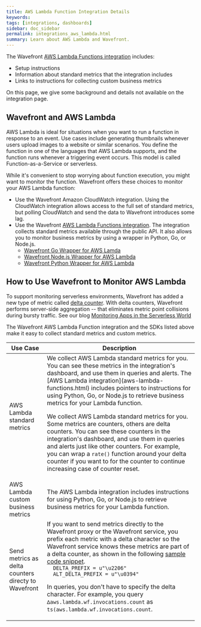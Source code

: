 ```yaml
---
title: AWS Lambda Function Integration Details
keywords:
tags: [integrations, dashboards]
sidebar: doc_sidebar
permalink: integrations_aws_lambda.html
summary: Learn about AWS Lambda and Wavefront.
---
```

The Wavefront [AWS Lambda Functions integration](aws-lambda-functions.html) includes:
* Setup instructions
* Information about standard metrics that the integration includes
* Links to instructions for collecting custom business metrics

On this page, we give some background and details not available on the integration page.

## Wavefront and AWS Lambda

AWS Lambda is ideal for situations when you want to run a function in response to an event. Use cases include generating thumbnails whenever users upload images to a website or similar scenarios. You define the function in one of the languages that AWS Lambda supports, and the function runs whenever a triggering event occurs. This model is called Function-as-a-Service or serverless.

While it's convenient to stop worrying about function execution, you might want to monitor the function. Wavefront offers these choices to monitor your AWS Lambda function:
* Use the Wavefront Amazon CloudWatch integration. Using the CloudWatch integration allows access to the full set of standard metrics, but polling CloudWatch and send the data to Wavefront introduces some lag.
* Use the Wavefront [AWS Lambda Functions integration](aws-lambda-functions.html). The integration collects standard metrics available through the public API. It also allows you to monitor business metrics by using a wrapper in Python, Go, or Node.js.
  - [Wavefront Go Wrapper for AWS Lamda](https://github.com/wavefrontHQ/wavefront-lambda-go)
  - [Wavefront Node.js Wrapper for AWS Lambda](https://github.com/wavefrontHQ/wavefront-lambda-nodejs)
  - [Wavefront Python Wrapper for AWS Lambda](https://github.com/wavefrontHQ/python-client/tree/master/wavefront_lambda)

## How to Use Wavefront to Monitor AWS Lambda

To support monitoring serverless environments, Wavefront has added a new type of metric called [delta counter](delta_counters.html). With delta counters, Wavefront performs server-side aggregation -- that eliminates metric point collisions during bursty traffic. See our blog [Monitoring Apps in the Serverless World](https://www.wavefront.com/monitoring-applications-in-the-serverless-world-part-1-of-2/)

The Wavefront AWS Lambda Function integration and the SDKs listed above make it easy to collect standard metrics and custom metrics.

<table style="width: 100%;">
<tbody>
<thead>
<tr><th width="20%">Use Case</th><th width="80%">Description</th></tr>
</thead>
<tr>
<td>AWS Lambda standard metrics</td>
<td markdown="span">We collect AWS Lambda standard metrics for you. You can see these metrics in the integration's dashboard, and use them in queries and alerts. The [AWS Lambda integration](aws-lambda-functions.html) includes pointers to instructions for using Python, Go, or Node.js to retrieve business metrics for your Lambda function.

We collect AWS Lambda standard metrics for you. Some metrics are counters, others are delta counters. You can see these counters in the integration's dashboard, and use them in queries and alerts just like other counters. For example, you can wrap a <code>rate()</code> function around your delta counter if you want to for the counter to continue increasing case of counter reset.</td></tr>
<tr>
<td>AWS Lambda custom business metrics</td>
<td>The AWS Lambda integration includes instructions for using Python, Go, or Node.js to retrieve business metrics for your Lambda function. </td></tr>
<tr>
<td>Send metrics as delta counters directy to Wavefront</td>
<td>If you want to send metrics directly to the Wavefront proxy or the Wavefront service, you prefix each metric with a delta character so the Wavefront service knows these metrics are part of a delta counter, as shown in the following <a href="https://github.com/wavefrontHQ/python-client/blob/master/wavefront_pyformance/wavefront_pyformance/delta.py"> sample code snippet</a>.

<code>
  DELTA_PREFIX = u"\u2206"
  ALT_DELTA_PREFIX = u"\u0394"</code><br/>

In queries, you don't have to specify the delta character. For example, you query <code>∆aws.lambda.wf.invocations.count</code> as <code>ts(aws.lambda.wf.invocations.count</code>.
  </td></tr>
</tbody>
</table>

<!--
### Sending Business Metrics to the AWS Lambda Integration

If you want to go beyond standard metrics and monitor business metrics, that is, metrics associated with your AWS Lambda function, you can publish those directly from your Lambda function into Wavefront with very little additional code. You specify the metric(s) you want to send to Wavefront in a wrapper for your Lambda function. Instructions and links are in the AWS Lambda integration, or you can look at the [example on Github](https://github.com/wavefrontHQ/python-client/blob/master/wavefront_lambda/example.py).

Wavefront supports wrappers for Python, Go, and Node.js.

### Sending AWS Lambda Metrics to the Wavefront Proxy or Service

If you don't want to use the AWS Lambda integration, you can send metrics directly to the Wavefront proxy or directly to the Wavefront service (direct ingestions).

If you want to send delta metrics, you prefix each metric with a delta character, as shown in the following [sample code](https://github.com/wavefrontHQ/python-client/blob/master/wavefront_pyformance/wavefront_pyformance/delta.py) snippet.

```
DELTA_PREFIX = u"\u2206"
ALT_DELTA_PREFIX = u"\u0394"

...
name = name if _has_delta_prefix(name) else DeltaCounter.DELTA_PREFIX + name
```
See the [sample code](https://github.com/wavefrontHQ/python-client/blob/master/wavefront_pyformance/wavefront_pyformance/delta.py) for details.
-->
